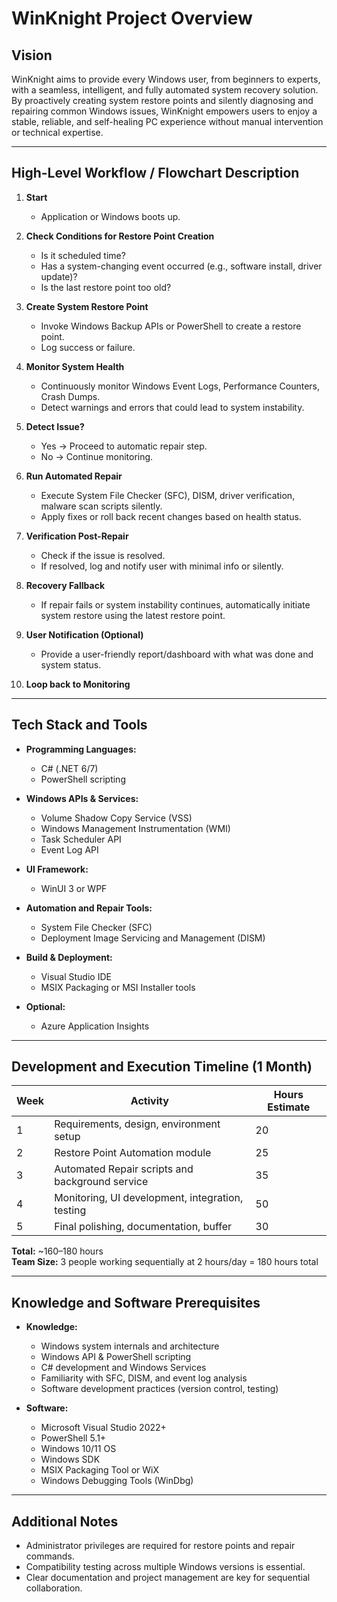 # WinKnight Project Overview

## Vision  
WinKnight aims to provide every Windows user, from beginners to experts, with a seamless, intelligent, and fully automated system recovery solution. By proactively creating system restore points and silently diagnosing and repairing common Windows issues, WinKnight empowers users to enjoy a stable, reliable, and self-healing PC experience without manual intervention or technical expertise.

---

## High-Level Workflow / Flowchart Description

1. **Start**  
   - Application or Windows boots up.

2. **Check Conditions for Restore Point Creation**  
   - Is it scheduled time?  
   - Has a system-changing event occurred (e.g., software install, driver update)?  
   - Is the last restore point too old?

3. **Create System Restore Point**  
   - Invoke Windows Backup APIs or PowerShell to create a restore point.  
   - Log success or failure.

4. **Monitor System Health**  
   - Continuously monitor Windows Event Logs, Performance Counters, Crash Dumps.  
   - Detect warnings and errors that could lead to system instability.

5. **Detect Issue?**  
   - Yes → Proceed to automatic repair step.  
   - No → Continue monitoring.

6. **Run Automated Repair**  
   - Execute System File Checker (SFC), DISM, driver verification, malware scan scripts silently.  
   - Apply fixes or roll back recent changes based on health status.

7. **Verification Post-Repair**  
   - Check if the issue is resolved.  
   - If resolved, log and notify user with minimal info or silently.

8. **Recovery Fallback**  
   - If repair fails or system instability continues, automatically initiate system restore using the latest restore point.

9. **User Notification (Optional)**  
   - Provide a user-friendly report/dashboard with what was done and system status.

10. **Loop back to Monitoring**

---

## Tech Stack and Tools

- **Programming Languages:**  
  - C# (.NET 6/7)  
  - PowerShell scripting  

- **Windows APIs & Services:**  
  - Volume Shadow Copy Service (VSS)  
  - Windows Management Instrumentation (WMI)  
  - Task Scheduler API  
  - Event Log API  

- **UI Framework:**  
  - WinUI 3 or WPF  

- **Automation and Repair Tools:**  
  - System File Checker (SFC)  
  - Deployment Image Servicing and Management (DISM)  

- **Build & Deployment:**  
  - Visual Studio IDE  
  - MSIX Packaging or MSI Installer tools  

- **Optional:**  
  - Azure Application Insights  

---

## Development and Execution Timeline (1 Month)

| Week | Activity                                              | Hours Estimate |
|------|-------------------------------------------------------|----------------|
| 1    | Requirements, design, environment setup               | 20             |
| 2    | Restore Point Automation module                       | 25             |
| 3    | Automated Repair scripts and background service       | 35             |
| 4    | Monitoring, UI development, integration, testing      | 50             |
| 5    | Final polishing, documentation, buffer                | 30             |

**Total:** ~160–180 hours  
**Team Size:** 3 people working sequentially at 2 hours/day = 180 hours total

---

## Knowledge and Software Prerequisites

- **Knowledge:**  
  - Windows system internals and architecture  
  - Windows API & PowerShell scripting  
  - C# development and Windows Services  
  - Familiarity with SFC, DISM, and event log analysis  
  - Software development practices (version control, testing)

- **Software:**  
  - Microsoft Visual Studio 2022+  
  - PowerShell 5.1+  
  - Windows 10/11 OS  
  - Windows SDK  
  - MSIX Packaging Tool or WiX  
  - Windows Debugging Tools (WinDbg)

---

## Additional Notes

- Administrator privileges are required for restore points and repair commands.  
- Compatibility testing across multiple Windows versions is essential.  
- Clear documentation and project management are key for sequential collaboration.

